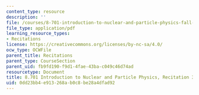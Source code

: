 ```yaml
---
content_type: resource
description: ''
file: /courses/8-701-introduction-to-nuclear-and-particle-physics-fall-2020/0dd23bb4e913268ab0c8be28a4dfad92_MIT8_701f20_rec3_soln.pdf
file_type: application/pdf
learning_resource_types:
- Recitations
license: https://creativecommons.org/licenses/by-nc-sa/4.0/
ocw_type: OCWFile
parent_title: Recitations
parent_type: CourseSection
parent_uid: fb9fd190-f9d1-4fae-43ba-c049c46d74ad
resourcetype: Document
title: 8.701 Introduction to Nuclear and Particle Physics, Recitation 3 Solutions
uid: 0dd23bb4-e913-268a-b0c8-be28a4dfad92
---
```

